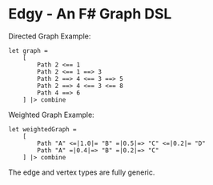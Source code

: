 Edgy - An F# Graph DSL
====

Directed Graph Example:
	
	let graph = 
	    [
	        Path 2 <== 1
	        Path 2 <== 1 ==> 3
	        Path 2 ==> 4 <== 3 ==> 5
	        Path 2 ==> 4 <== 3 <== 8
	        Path 4 ==> 6
	    ] |> combine
	
Weighted Graph Example:

	let weightedGraph = 
	    [
	        Path "A" <=|1.0|= "B" =|0.5|=> "C" <=|0.2|= "D"
	        Path "A" =|0.4|=> "B" =|0.2|=> "C"
	    ] |> combine

The edge and vertex types are fully generic.